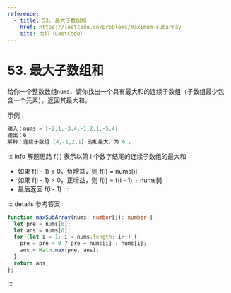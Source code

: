 ```yaml
---
reference:
  - title: 53. 最大子数组和
    href: https://leetcode.cn/problems/maximum-subarray
    site: 力扣（LeetCode）
---
```


# 53. 最大子数组和

给你一个整数数组`nums`，请你找出一个具有最大和的连续子数组（子数组最少包含一个元素），返回其最大和。

示例：

```js
输入：nums = [-2,1,-3,4,-1,2,1,-5,4]
输出：6
解释：连续子数组 [4,-1,2,1] 的和最大，为 6 。
```

::: info 解题思路
f(i) 表示以第 i 个数字结尾的连续子数组的最大和
- 如果 f(i - 1) ≤ 0，负增益，则 f(i) = nums[i]
- 如果 f(i - 1) > 0，正增益，则 f(i) = f(i - 1) + nums[i]
- 最后返回 f(i - 1)
:::

::: details 参考答案
```ts
function maxSubArray(nums: number[]): number {
  let pre = nums[0];
  let ans = nums[0];
  for (let i = 1; i < nums.length; i++) {
    pre = pre > 0 ? pre + nums[i] : nums[i];
    ans = Math.max(pre, ans);
  }
  return ans;
};
```
:::
